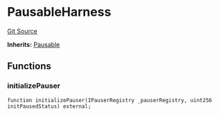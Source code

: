 # PausableHarness
[Git Source](https://github.com/Sabnock01/eigenlayer-contracts/blob/fa80db0202cf74fb2bae3ffc6aa6db988074a698/src/test/harnesses/PausableHarness.sol)

**Inherits:**
[Pausable](/docs/docgen/src/src/contracts/permissions/Pausable.sol/contract.Pausable.md)


## Functions
### initializePauser


```solidity
function initializePauser(IPauserRegistry _pauserRegistry, uint256 initPausedStatus) external;
```

